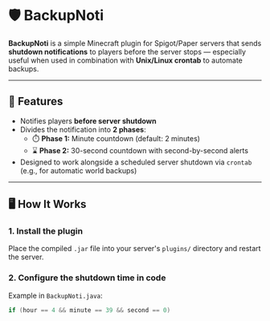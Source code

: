 # 🛡️ BackupNoti

**BackupNoti** is a simple Minecraft plugin for Spigot/Paper servers that sends **shutdown notifications** to players before the server stops — especially useful when used in combination with **Unix/Linux crontab** to automate backups.

---

## 🔧 Features

- Notifies players **before server shutdown**
- Divides the notification into **2 phases**:
  - ⏱️ **Phase 1:** Minute countdown (default: 2 minutes)
  - ⌛ **Phase 2:** 30-second countdown with second-by-second alerts
- Designed to work alongside a scheduled server shutdown via `crontab` (e.g., for automatic world backups)

---

## 🖥️ How It Works

### 1. Install the plugin

Place the compiled `.jar` file into your server's `plugins/` directory and restart the server.

### 2. Configure the shutdown time in code

Example in `BackupNoti.java`:

```java
if (hour == 4 && minute == 39 && second == 0)
